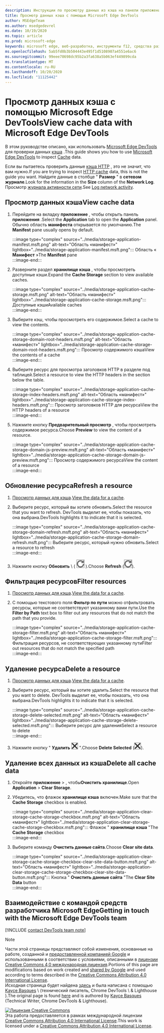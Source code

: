 ```yaml
---
description: Инструкции по просмотру данных из кэша на панели приложения Microsoft Edge DevTools.
title: Просмотр данных кэша с помощью Microsoft Edge DevTools
author: MSEdgeTeam
ms.author: msedgedevrel
ms.date: 10/19/2020
ms.topic: article
ms.prod: microsoft-edge
keywords: microsoft edge, веб-разработка, инструменты f12, средства разработчика
ms.openlocfilehash: 5ab5fd0b3b504443e495f1d5108907a4551e6ac6
ms.sourcegitcommit: 99eee78698dc95b2a3fa638a5b063ef449899cda
ms.translationtype: MT
ms.contentlocale: ru-RU
ms.lasthandoff: 10/20/2020
ms.locfileid: "11125442"
---
```

<!-- Copyright Kayce Basques 

   Licensed under the Apache License, Version 2.0 (the "License");
   you may not use this file except in compliance with the License.
   You may obtain a copy of the License at

       https://www.apache.org/licenses/LICENSE-2.0

   Unless required by applicable law or agreed to in writing, software
   distributed under the License is distributed on an "AS IS" BASIS,
   WITHOUT WARRANTIES OR CONDITIONS OF ANY KIND, either express or implied.
   See the License for the specific language governing permissions and
   limitations under the License.  -->

# <span data-ttu-id="40c7d-104">Просмотр данных кэша с помощью Microsoft Edge DevTools</span><span class="sxs-lookup"><span data-stu-id="40c7d-104">View cache data with Microsoft Edge DevTools</span></span>  

<span data-ttu-id="40c7d-105">В этом руководстве описано, как использовать [Microsoft Edge DevTools][MicrosoftEdgeDevTools] для проверки данных [кэша][MDNCache] .</span><span class="sxs-lookup"><span data-stu-id="40c7d-105">This guide shows you how to use [Microsoft Edge DevTools][MicrosoftEdgeDevTools] to inspect [Cache][MDNCache] data.</span></span>  

<span data-ttu-id="40c7d-106">Если вы пытаетесь проверить данные [кэша HTTP][MDNHTTPCaching] , это не значит, что вам нужно.</span><span class="sxs-lookup"><span data-stu-id="40c7d-106">If you are trying to inspect [HTTP cache][MDNHTTPCaching] data, this is not the guide you want.</span></span>  <span data-ttu-id="40c7d-107">Найдите данные в столбце " **Размер** " в **сетевом журнале**.</span><span class="sxs-lookup"><span data-stu-id="40c7d-107">Look for the information in the **Size** column of the **Network Log**.</span></span>  <span data-ttu-id="40c7d-108">Просмотр [журнала активности сети][DevtoolsNetworkLogActivity].</span><span class="sxs-lookup"><span data-stu-id="40c7d-108">See [Log network activity][DevtoolsNetworkLogActivity].</span></span>  

## <span data-ttu-id="40c7d-109">Просмотр данных кэша</span><span class="sxs-lookup"><span data-stu-id="40c7d-109">View cache data</span></span>  

1.  <span data-ttu-id="40c7d-110">Перейдите на вкладку **приложение** , чтобы открыть панель **приложения** .</span><span class="sxs-lookup"><span data-stu-id="40c7d-110">Select the **Application** tab to open the **Application** panel.</span></span>  <span data-ttu-id="40c7d-111">Обычно область **манифеста** открывается по умолчанию.</span><span class="sxs-lookup"><span data-stu-id="40c7d-111">The **Manifest** pane usually opens by default.</span></span>  
    
    :::image type="complex" source="../media/storage-application-manifest.msft.png" alt-text="Область «манифест»" lightbox="../media/storage-application-manifest.msft.png":::
       <span data-ttu-id="40c7d-113">Область « **Манифест** »</span><span class="sxs-lookup"><span data-stu-id="40c7d-113">The **Manifest** pane</span></span>  
    :::image-end:::  
    
1.  <span data-ttu-id="40c7d-114">Разверните раздел **хранилище кэша** , чтобы просмотреть доступные кэши.</span><span class="sxs-lookup"><span data-stu-id="40c7d-114">Expand the **Cache Storage** section to view available caches.</span></span>  
    
    :::image type="complex" source="../media/storage-application-cache-storage.msft.png" alt-text="Область «манифест»" lightbox="../media/storage-application-cache-storage.msft.png":::
       <span data-ttu-id="40c7d-116">Доступные кэши</span><span class="sxs-lookup"><span data-stu-id="40c7d-116">Available caches</span></span>  
    :::image-end:::  
    
1.  <span data-ttu-id="40c7d-117">Выберите кэш, чтобы просмотреть его содержимое.</span><span class="sxs-lookup"><span data-stu-id="40c7d-117">Select a cache to view the contents.</span></span>  
    
    :::image type="complex" source="../media/storage-application-cache-storage-domain-root-headers.msft.png" alt-text="Область «манифест»" lightbox="../media/storage-application-cache-storage-domain-root-headers.msft.png":::
       <span data-ttu-id="40c7d-119">Просмотр содержимого кэша</span><span class="sxs-lookup"><span data-stu-id="40c7d-119">View the contents of a cache</span></span>  
    :::image-end:::  
    
1.  <span data-ttu-id="40c7d-120">Выберите ресурс для просмотра заголовков HTTP в разделе под таблицей.</span><span class="sxs-lookup"><span data-stu-id="40c7d-120">Select a resource to view the HTTP headers in the section below the table.</span></span>  
    
    :::image type="complex" source="../media/storage-application-cache-storage-index-headers.msft.png" alt-text="Область «манифест»" lightbox="../media/storage-application-cache-storage-index-headers.msft.png":::
       <span data-ttu-id="40c7d-122">Просмотр заголовков HTTP для ресурса</span><span class="sxs-lookup"><span data-stu-id="40c7d-122">View the HTTP headers of a resource</span></span>  
    :::image-end:::  
    
1.  <span data-ttu-id="40c7d-123">Нажмите кнопку **Предварительный просмотр** , чтобы просмотреть содержимое ресурса.</span><span class="sxs-lookup"><span data-stu-id="40c7d-123">Choose **Preview** to view the content of a resource.</span></span>  
    
    :::image type="complex" source="../media/storage-application-cache-storage-domain-js-preview.msft.png" alt-text="Область «манифест»" lightbox="../media/storage-application-cache-storage-domain-js-preview.msft.png":::
       <span data-ttu-id="40c7d-125">Просмотр содержимого ресурса</span><span class="sxs-lookup"><span data-stu-id="40c7d-125">View the content of a resource</span></span>  
    :::image-end:::  
    
## <span data-ttu-id="40c7d-126">Обновление ресурса</span><span class="sxs-lookup"><span data-stu-id="40c7d-126">Refresh a resource</span></span>  

1.  <span data-ttu-id="40c7d-127">[Просмотр данных для кэша](#view-cache-data).</span><span class="sxs-lookup"><span data-stu-id="40c7d-127">[View the data for a cache](#view-cache-data).</span></span>  
1.  <span data-ttu-id="40c7d-128">Выберите ресурс, который вы хотите обновить.</span><span class="sxs-lookup"><span data-stu-id="40c7d-128">Select the resource that you want to refresh.</span></span>  <span data-ttu-id="40c7d-129">DevTools выделит ее, чтобы показать, что она выбрана.</span><span class="sxs-lookup"><span data-stu-id="40c7d-129">DevTools highlights it to indicate that it is selected.</span></span>  
    
    :::image type="complex" source="../media/storage-application-cache-storage-domain-refresh.msft.png" alt-text="Область «манифест»" lightbox="../media/storage-application-cache-storage-domain-refresh.msft.png":::
       <span data-ttu-id="40c7d-131">Выберите ресурс, который нужно обновить.</span><span class="sxs-lookup"><span data-stu-id="40c7d-131">Select a resource to refresh</span></span>  
    :::image-end:::  
    
1.  <span data-ttu-id="40c7d-132">Нажмите кнопку **Обновить** \ ( ![ обновить ][ImageRefreshIcon] \).</span><span class="sxs-lookup"><span data-stu-id="40c7d-132">Choose **Refresh** \(![Refresh][ImageRefreshIcon]\).</span></span>  
    
## <span data-ttu-id="40c7d-133">Фильтрация ресурсов</span><span class="sxs-lookup"><span data-stu-id="40c7d-133">Filter resources</span></span>  

1.  <span data-ttu-id="40c7d-134">[Просмотр данных для кэша](#view-cache-data).</span><span class="sxs-lookup"><span data-stu-id="40c7d-134">[View the data for a cache](#view-cache-data).</span></span>  
1.  <span data-ttu-id="40c7d-135">С помощью текстового поля **Фильтр по пути** можно отфильтровать ресурсы, которые не соответствуют указанному вами пути.</span><span class="sxs-lookup"><span data-stu-id="40c7d-135">Use the **Filter by Path** text box to filter out any resources that do not match the path that you provide.</span></span>  
    
    :::image type="complex" source="../media/storage-application-cache-storage-filter.msft.png" alt-text="Область «манифест»" lightbox="../media/storage-application-cache-storage-filter.msft.png":::
       <span data-ttu-id="40c7d-137">Фильтрация ресурсов, не соответствующих указанному пути</span><span class="sxs-lookup"><span data-stu-id="40c7d-137">Filter out resources that do not match the specified path</span></span>  
    :::image-end:::  
    
## <span data-ttu-id="40c7d-138">Удаление ресурса</span><span class="sxs-lookup"><span data-stu-id="40c7d-138">Delete a resource</span></span>  

1.  <span data-ttu-id="40c7d-139">[Просмотр данных для кэша](#view-cache-data).</span><span class="sxs-lookup"><span data-stu-id="40c7d-139">[View the data for a cache](#view-cache-data).</span></span>  
1.  <span data-ttu-id="40c7d-140">Выберите ресурс, который вы хотите удалить.</span><span class="sxs-lookup"><span data-stu-id="40c7d-140">Select the resource that you want to delete.</span></span>  <span data-ttu-id="40c7d-141">DevTools выделит ее, чтобы показать, что она выбрана.</span><span class="sxs-lookup"><span data-stu-id="40c7d-141">DevTools highlights it to indicate that it is selected.</span></span>  
    
    :::image type="complex" source="../media/storage-application-cache-storage-delete-selected.msft.png" alt-text="Область «манифест»" lightbox="../media/storage-application-cache-storage-delete-selected.msft.png":::
       <span data-ttu-id="40c7d-143">Выберите ресурс для удаления</span><span class="sxs-lookup"><span data-stu-id="40c7d-143">Select a resource to delete</span></span>  
    :::image-end:::  
    
1.  <span data-ttu-id="40c7d-144">Нажмите кнопку " **Удалить** ![ ", а затем "удалить выбрано ][ImageDeleteIcon] ".</span><span class="sxs-lookup"><span data-stu-id="40c7d-144">Choose **Delete Selected** \(![Delete Selected][ImageDeleteIcon]\).</span></span>  
    
## <span data-ttu-id="40c7d-145">Удаление всех данных из кэша</span><span class="sxs-lookup"><span data-stu-id="40c7d-145">Delete all cache data</span></span>  

1.  <span data-ttu-id="40c7d-146">Откройте **приложение**  >  , чтобы**Очистить хранилище**.</span><span class="sxs-lookup"><span data-stu-id="40c7d-146">Open **Application** > **Clear Storage**.</span></span>  
1.  <span data-ttu-id="40c7d-147">Убедитесь, что флажок **хранилище кэша** включен.</span><span class="sxs-lookup"><span data-stu-id="40c7d-147">Make sure that the **Cache Storage** checkbox is enabled.</span></span>  
    
    :::image type="complex" source="../media/storage-application-clear-storage-cache-storage-checkbox.msft.png" alt-text="Область «манифест»" lightbox="../media/storage-application-clear-storage-cache-storage-checkbox.msft.png":::
       <span data-ttu-id="40c7d-149">Флажок " **хранилище кэша** "</span><span class="sxs-lookup"><span data-stu-id="40c7d-149">The **Cache Storage** checkbox</span></span>  
    :::image-end:::  
    
1.  <span data-ttu-id="40c7d-150">Выберите команду **Очистить данные сайта**.</span><span class="sxs-lookup"><span data-stu-id="40c7d-150">Choose **Clear site data**.</span></span>  
    
    :::image type="complex" source="../media/storage-application-clear-storage-cache-storage-checkbox-clear-site-data-button.msft.png" alt-text="Область «манифест»" lightbox="../media/storage-application-clear-storage-cache-storage-checkbox-clear-site-data-button.msft.png":::
       <span data-ttu-id="40c7d-152">Кнопка " **Очистить данные сайта** "</span><span class="sxs-lookup"><span data-stu-id="40c7d-152">The **Clear Site Data** button</span></span>  
    :::image-end:::  
    
## <span data-ttu-id="40c7d-153">Взаимодействие с командой средств разработчика Microsoft Edge</span><span class="sxs-lookup"><span data-stu-id="40c7d-153">Getting in touch with the Microsoft Edge DevTools team</span></span>  

[!INCLUDE [contact DevTools team note](../includes/contact-devtools-team-note.md)]  

<!-- image links -->  

[ImageDeleteIcon]: ../media/delete-icon.msft.png  
[ImageRefreshIcon]: ../media/refresh-icon.msft.png  

<!-- links -->  

[MicrosoftEdgeDevTools]: ../../devtools-guide-chromium.md "Инструменты разработчика Microsoft EDGE (Chromium) | Документы Microsoft"  
[DevtoolsNetworkLogActivity]: ../network/index.md#log-network-activity  "Регистрация активности в сети | Документы Microsoft"  

[MDNCache]: https://developer.mozilla.org/docs/Web/API/Cache "Кэш | MDN"  
[MDNHTTPCaching]: https://developer.mozilla.org/docs/Web/HTTP/Caching "Кэширование HTTP | MDN"  

> [!NOTE]
> <span data-ttu-id="40c7d-158">Части этой страницы представляют собой изменения, основанные на работе, созданной и [предоставленной компанией Google][GoogleSitePolicies] и использованными в соответствии с условиями, описанными в [лицензии Creative Commons 4,0 международная лицензия][CCA4IL].</span><span class="sxs-lookup"><span data-stu-id="40c7d-158">Portions of this page are modifications based on work created and [shared by Google][GoogleSitePolicies] and used according to terms described in the [Creative Commons Attribution 4.0 International License][CCA4IL].</span></span>  
> <span data-ttu-id="40c7d-159">Исходная страница будет найдена [здесь](https://developers.google.com/web/tools/chrome-devtools/storage/cache) и была написана с помощью [Kayce Basques][KayceBasques] \ (технический писатель, Chrome DevTools \ & Lighthouse \).</span><span class="sxs-lookup"><span data-stu-id="40c7d-159">The original page is found [here](https://developers.google.com/web/tools/chrome-devtools/storage/cache) and is authored by [Kayce Basques][KayceBasques] \(Technical Writer, Chrome DevTools \& Lighthouse\).</span></span>  

[![Лицензия Creative Commons][CCby4Image]][CCA4IL]  
<span data-ttu-id="40c7d-161">Эта работа предоставляется в рамках международной лицензии [Creative Commons Attribution 4.0 International License][CCA4IL].</span><span class="sxs-lookup"><span data-stu-id="40c7d-161">This work is licensed under a [Creative Commons Attribution 4.0 International License][CCA4IL].</span></span>  

[CCA4IL]: https://creativecommons.org/licenses/by/4.0  
[CCby4Image]: https://i.creativecommons.org/l/by/4.0/88x31.png  
[GoogleSitePolicies]: https://developers.google.com/terms/site-policies  
[KayceBasques]: https://developers.google.com/web/resources/contributors/kaycebasques  
